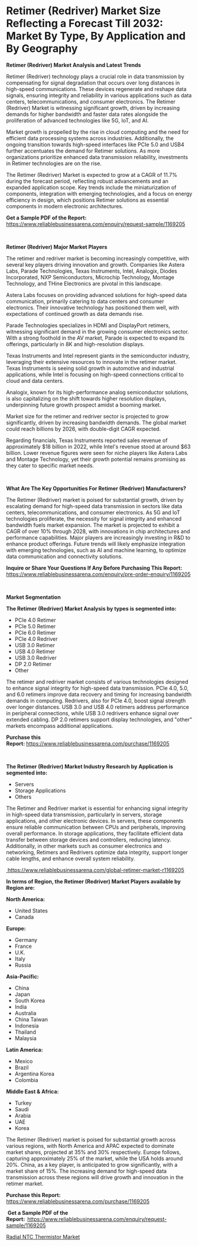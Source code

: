 <p><h1>Retimer (Redriver) Market Size Reflecting a Forecast Till 2032: Market By Type, By Application and By Geography</h1></p><p><strong>Retimer (Redriver) Market Analysis and Latest Trends</strong></p>
<p><p>Retimer (Redriver) technology plays a crucial role in data transmission by compensating for signal degradation that occurs over long distances in high-speed communications. These devices regenerate and reshape data signals, ensuring integrity and reliability in various applications such as data centers, telecommunications, and consumer electronics. The Retimer (Redriver) Market is witnessing significant growth, driven by increasing demands for higher bandwidth and faster data rates alongside the proliferation of advanced technologies like 5G, IoT, and AI.</p><p>Market growth is propelled by the rise in cloud computing and the need for efficient data processing systems across industries. Additionally, the ongoing transition towards high-speed interfaces like PCIe 5.0 and USB4 further accentuates the demand for Retimer solutions. As more organizations prioritize enhanced data transmission reliability, investments in Retimer technologies are on the rise.</p><p>The Retimer (Redriver) Market is expected to grow at a CAGR of 11.7% during the forecast period, reflecting robust advancements and an expanded application scope. Key trends include the miniaturization of components, integration with emerging technologies, and a focus on energy efficiency in design, which positions Retimer solutions as essential components in modern electronic architectures.</p></p>
<p><strong>Get a Sample PDF of the Report:&nbsp;</strong> <a href="https://www.reliablebusinessarena.com/enquiry/request-sample/1169205?utm_campaign=2231&utm_medium=2&utm_source=Github&utm_content=ia&utm_term=13022025&utm_id=retimer-redriver">https://www.reliablebusinessarena.com/enquiry/request-sample/1169205</a></p>
<p>&nbsp;</p>
<p><strong>Retimer (Redriver) Major Market Players</strong></p>
<p><p>The retimer and redriver market is becoming increasingly competitive, with several key players driving innovation and growth. Companies like Astera Labs, Parade Technologies, Texas Instruments, Intel, Analogix, Diodes Incorporated, NXP Semiconductors, Microchip Technology, Montage Technology, and THine Electronics are pivotal in this landscape.</p><p>Astera Labs focuses on providing advanced solutions for high-speed data communication, primarily catering to data centers and consumer electronics. Their innovative technology has positioned them well, with expectations of continued growth as data demands rise.</p><p>Parade Technologies specializes in HDMI and DisplayPort retimers, witnessing significant demand in the growing consumer electronics sector. With a strong foothold in the AV market, Parade is expected to expand its offerings, particularly in 8K and high-resolution displays.</p><p>Texas Instruments and Intel represent giants in the semiconductor industry, leveraging their extensive resources to innovate in the retimer market. Texas Instruments is seeing solid growth in automotive and industrial applications, while Intel is focusing on high-speed connections critical to cloud and data centers.</p><p>Analogix, known for its high-performance analog semiconductor solutions, is also capitalizing on the shift towards higher resolution displays, underpinning future growth prospect amidst a booming market.</p><p>Market size for the retimer and redriver sector is projected to grow significantly, driven by increasing bandwidth demands. The global market could reach billions by 2026, with double-digit CAGR expected.</p><p>Regarding financials, Texas Instruments reported sales revenue of approximately $18 billion in 2022, while Intel's revenue stood at around $63 billion. Lower revenue figures were seen for niche players like Astera Labs and Montage Technology, yet their growth potential remains promising as they cater to specific market needs.</p></p>
<p>&nbsp;</p>
<p><strong>What Are The Key Opportunities For Retimer (Redriver) Manufacturers?</strong></p>
<p><p>The Retimer (Redriver) market is poised for substantial growth, driven by escalating demand for high-speed data transmission in sectors like data centers, telecommunications, and consumer electronics. As 5G and IoT technologies proliferate, the necessity for signal integrity and enhanced bandwidth fuels market expansion. The market is projected to exhibit a CAGR of over 10% through 2028, with innovations in chip architectures and performance capabilities. Major players are increasingly investing in R&D to enhance product offerings. Future trends will likely emphasize integration with emerging technologies, such as AI and machine learning, to optimize data communication and connectivity solutions.</p></p>
<p><strong>Inquire or Share Your Questions If Any Before Purchasing This Report:</strong> <a href="https://www.reliablebusinessarena.com/enquiry/pre-order-enquiry/1169205?utm_campaign=2231&utm_medium=2&utm_source=Github&utm_content=ia&utm_term=13022025&utm_id=retimer-redriver">https://www.reliablebusinessarena.com/enquiry/pre-order-enquiry/1169205</a></p>
<p>&nbsp;</p>
<p><strong>Market Segmentation</strong></p>
<p><strong>The Retimer (Redriver) Market Analysis by types is segmented into:</strong></p>
<p><ul><li>PCIe 4.0 Retimer</li><li>PCIe 5.0 Retimer</li><li>PCIe 6.0 Retimer</li><li>PCIe 4.0 Redriver</li><li>USB 3.0 Retimer</li><li>USB 4.0 Retimer</li><li>USB 3.0 Redriver</li><li>DP 2.0 Retimer</li><li>Other</li></ul></p>
<p><p>The retimer and redriver market consists of various technologies designed to enhance signal integrity for high-speed data transmission. PCIe 4.0, 5.0, and 6.0 retimers improve data recovery and timing for increasing bandwidth demands in computing. Redrivers, also for PCIe 4.0, boost signal strength over longer distances. USB 3.0 and USB 4.0 retimers address performance in peripheral connections, while USB 3.0 redrivers enhance signal over extended cabling. DP 2.0 retimers support display technologies, and "other" markets encompass additional applications.</p></p>
<p><strong>Purchase this Report:&nbsp;</strong><a href="https://www.reliablebusinessarena.com/purchase/1169205?utm_campaign=2231&utm_medium=2&utm_source=Github&utm_content=ia&utm_term=13022025&utm_id=retimer-redriver">https://www.reliablebusinessarena.com/purchase/1169205</a></p>
<p>&nbsp;</p>
<p><strong>The Retimer (Redriver) Market Industry Research by Application is segmented into:</strong></p>
<p><ul><li>Servers</li><li>Storage Applications</li><li>Others</li></ul></p>
<p><p>The Retimer and Redriver market is essential for enhancing signal integrity in high-speed data transmission, particularly in servers, storage applications, and other electronic devices. In servers, these components ensure reliable communication between CPUs and peripherals, improving overall performance. In storage applications, they facilitate efficient data transfer between storage devices and controllers, reducing latency. Additionally, in other markets such as consumer electronics and networking, Retimers and Redrivers optimize data integrity, support longer cable lengths, and enhance overall system reliability.</p></p>
<p><a href="https://www.reliablebusinessarena.com/global-retimer-market-r1169205?utm_campaign=2231&utm_medium=2&utm_source=Github&utm_content=ia&utm_term=13022025&utm_id=retimer-redriver">&nbsp;https://www.reliablebusinessarena.com/global-retimer-market-r1169205</a></p>
<p><strong>In terms of Region, the Retimer (Redriver) Market Players available by Region are:</strong></p>
<p>
    <p> <strong> North America: </strong>
        <ul>
            <li>United States</li>
            <li>Canada</li>
        </ul>
        </p> 
    <p> <strong> Europe: </strong>
        <ul>
            <li>Germany</li>
            <li>France</li>
            <li>U.K.</li>
            <li>Italy</li>
            <li>Russia</li>
        </ul>
        </p> 
    <p> <strong> Asia-Pacific: </strong>
        <ul>
            <li>China</li>
            <li>Japan</li>
            <li>South Korea</li>
            <li>India</li>
            <li>Australia</li>
            <li>China Taiwan</li>
            <li>Indonesia</li>
            <li>Thailand</li>
            <li>Malaysia</li>
        </ul>
        </p> 
    <p> <strong> Latin America: </strong>
        <ul>
            <li>Mexico</li>
            <li>Brazil</li>
            <li>Argentina Korea</li>
            <li>Colombia</li>
        </ul>
        </p> 
    <p> <strong> Middle East & Africa: </strong>
        <ul>
            <li>Turkey</li>
            <li>Saudi</li>
            <li>Arabia</li>
            <li>UAE</li>
            <li>Korea</li>
        </ul>
    </p>
    </p>
<p><p>The Retimer (Redriver) market is poised for substantial growth across various regions, with North America and APAC expected to dominate market shares, projected at 35% and 30% respectively. Europe follows, capturing approximately 25% of the market, while the USA holds around 20%. China, as a key player, is anticipated to grow significantly, with a market share of 15%. The increasing demand for high-speed data transmission across these regions will drive growth and innovation in the retimer market.</p></p>
<p><strong>Purchase this Report: </strong><a href="https://www.reliablebusinessarena.com/purchase/1169205?utm_campaign=2231&utm_medium=2&utm_source=Github&utm_content=ia&utm_term=13022025&utm_id=retimer-redriver">https://www.reliablebusinessarena.com/purchase/1169205</a></p>
<p>&nbsp;<strong>Get a Sample PDF of the Report:&nbsp;&nbsp;</strong><a href="https://www.reliablebusinessarena.com/enquiry/request-sample/1169205?utm_campaign=2231&utm_medium=2&utm_source=Github&utm_content=ia&utm_term=13022025&utm_id=retimer-redriver">https://www.reliablebusinessarena.com/enquiry/request-sample/1169205</a></p>
<p><strong></strong></p>
<p><p><a href="https://github.com/ParvinKhatun77/Market-Research-Report-List-1/blob/main/radial-ntc-thermistor-market.md?utm_campaign=2231&utm_medium=2&utm_source=Github&utm_content=ia&utm_term=13022025&utm_id=retimer-redriver">Radial NTC Thermistor Market</a></p></p>